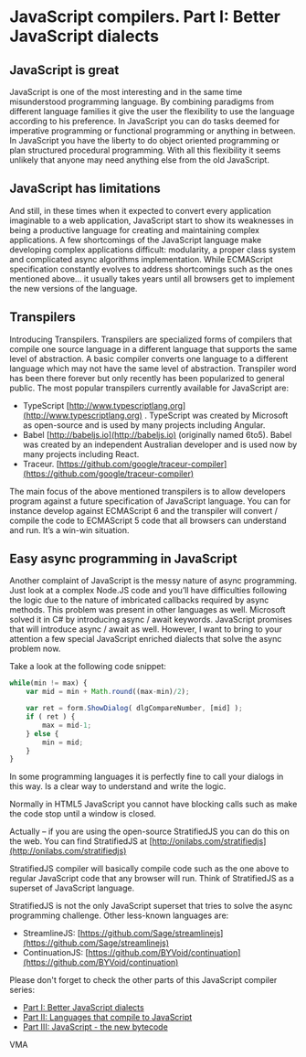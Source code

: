 JavaScript compilers. Part I: Better JavaScript dialects
========================================================


JavaScript is great
-------------------

JavaScript is one of the most interesting and in the same time misunderstood programming language. By combining paradigms from different language families it give the user the flexibility to use the language according to his preference. In JavaScript you can do tasks deemed for imperative programming or functional programming or anything in between. In JavaScript you have the liberty to do object oriented programming or plan structured procedural programming.
With all this flexibility it seems unlikely that anyone may need anything else from the old JavaScript.


JavaScript has limitations
--------------------------

And still, in these times when it expected to convert every application imaginable to a web application, JavaScript start to show its weaknesses in being a productive language for creating and maintaining complex applications.
A few shortcomings of the JavaScript language make developing complex applications difficult: modularity, a proper class system and complicated async algorithms implementation.
While ECMAScript specification constantly evolves to address shortcomings such as the ones mentioned above… it usually takes years until all browsers get to implement the new versions of the language.


Transpilers
-----------

Introducing Transpilers. Transpilers are specialized forms of compilers that compile one source language in a different language that supports the same level of abstraction. A basic compiler converts one language to a different language which may not have the same level of abstraction. Transpiler word has been there forever but only recently has been popularized to general public.
The most popular transpilers currently available for JavaScript are:

- TypeScript [http://www.typescriptlang.org](http://www.typescriptlang.org) . TypeScript was created by Microsoft as open-source and is used by many projects including Angular.
- Babel [http://babeljs.io](http://babeljs.io) (originally named 6to5). Babel was created by an independent Australian developer and is used now by many projects including React.
- Traceur. [https://github.com/google/traceur-compiler](https://github.com/google/traceur-compiler)

The main focus of the above mentioned transpilers is to allow developers program against a future specification of JavaScript language.
You can for instance develop against ECMAScript 6 and the transpiler will convert / compile the code to ECMAScript 5 code that all browsers can understand and run. It’s a win-win situation.


Easy async programming in JavaScript
------------------------------------

Another complaint of JavaScript is the messy nature of async programming. Just look at a complex Node.JS code and you’ll have difficulties following the logic due to the nature of imbricated callbacks required by async methods.
This problem was present in other languages as well. Microsoft solved it in C# by introducing async / await keywords. JavaScript promises that will introduce async / await as well.
However, I want to bring to your attention a few special JavaScript enriched dialects that solve the async problem now.

Take a look at the following code snippet:

```JavaScript
while(min != max) {
	var mid = min + Math.round((max-min)/2);

	var ret = form.ShowDialog( dlgCompareNumber, [mid] );
	if ( ret ) {
		max = mid-1;
	} else {
		min = mid;
	}
}
```

In some programming languages it is perfectly fine to call your dialogs in this way. Is a clear way to understand and write the logic.

Normally in HTML5 JavaScript you cannot have blocking calls such as make the code stop until a window is closed.

Actually – if you are using the open-source StratifiedJS you can do this on the web. You can find StratifiedJS at [http://onilabs.com/stratifiedjs](http://onilabs.com/stratifiedjs)

StratifiedJS compiler will basically compile code such as the one above to regular JavaScript code that any browser will run. Think of StratifiedJS as a superset of JavaScript language.

StratifiedJS is not the only JavaScript superset that tries to solve the async programming challenge. Other less-known languages are:

- StreamlineJS: [https://github.com/Sage/streamlinejs](https://github.com/Sage/streamlinejs)
- ContinuationJS: [https://github.com/BYVoid/continuation](https://github.com/BYVoid/continuation)


Please don't forget to check the other parts of this JavaScript compiler series:

- [Part I: Better JavaScript dialects](2017-02-14-JavaScript-compilers.-Part-I-Better-JavaScript-dialects.md)
- [Part II: Languages that compile to JavaScript](2017-02-14-JavaScript-compilers.-Part-II-Languages-that-compile-to-JavaScript.md)
- [Part III: JavaScript - the new bytecode](2017-02-14-JavaScript-compilers.-Part-III-JavaScript-the-new-bytecode.md)

VMA
